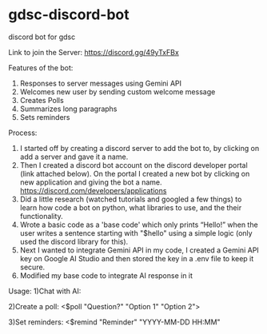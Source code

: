 # gdsc-discord-bot
discord bot for gdsc 

Link to join the Server:
https://discord.gg/49yTxFBx

Features of the bot:
1) Responses to server messages using Gemini API
2) Welcomes new user by sending custom welcome message
3) Creates Polls
4) Summarizes long paragraphs
5) Sets reminders

Process:
1) I started off by creating a discord server to add the bot to, by clicking on add a server and gave it a name.
2) Then I created a discord bot account on the discord developer portal (link attached below). On the portal I created a new bot by clicking on new application and giving the bot a name.
https://discord.com/developers/applications
3) Did a little research (watched tutorials and googled a few things) to learn how code a bot on python, what libraries to use, and the their functionality.
4) Wrote a basic code as a 'base code' which only prints “Hello!” when the user writes a sentence starting with "$hello" using a simple logic (only used the discord library for this).
5) Next I wanted to integrate Gemini API in my code, I created a Gemini API key on Google AI Studio and then stored the key in a .env file to keep it secure.
6) Modified my base code to integrate AI response in it 


Usage:
1)Chat with AI:
<your message>

2)Create a poll:
<$poll "Question?" "Option 1" "Option 2">

3)Set reminders:
<$remind "Reminder" "YYYY-MM-DD HH:MM"

